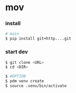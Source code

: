 # mov
### install
```bash
# main
$ pip install git+http....git
```

### start dev
```bash
$ git clone <URL>
$ cd <DIR>

$ #OPTION
$ pdm venv create
$ source .venv/bin/activate
```
